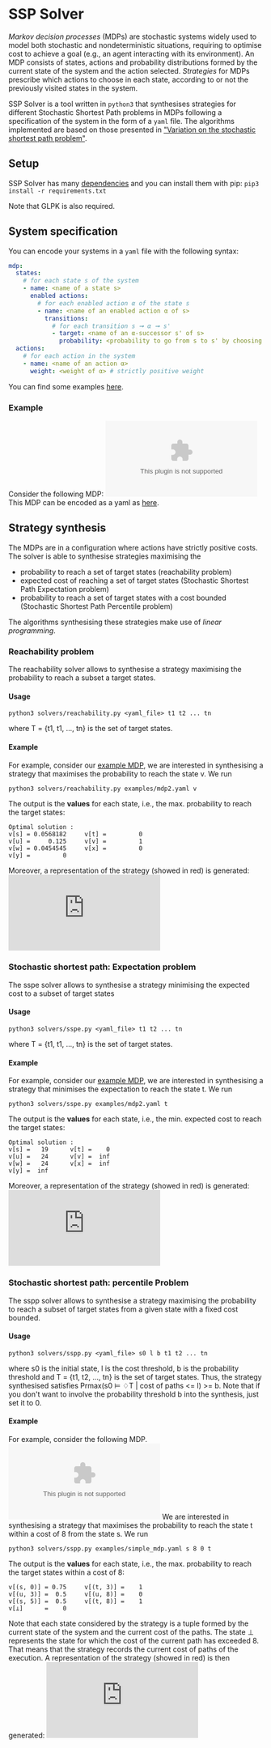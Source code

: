 SSP Solver
===
*Markov decision processes* (MDPs) are stochastic systems widely used to model both stochastic and nondeterministic situations, requiring to optimise cost to achieve a goal (e.g., an agent interacting with its environment).
An MDP consists of states, actions and probability distributions formed by the current state of the system and the action selected.
*Strategies* for MDPs prescribe which actions to choose in each state, according to or not the previously visited states in the system.

SSP Solver is a tool written in `python3` that synthesises strategies for different Stochastic Shortest Path problems
in MDPs following a specification of the system in the form of a ``yaml`` file.
The algorithms implemented are based on those presented in ["Variation on the stochastic shortest path problem"](https://arxiv.org/abs/1411.0835).

## Setup
SSP Solver has many [dependencies](https://github.com/theGreatGiorgio/Stochastic-Shortest-Path/blob/master/ssp/requirements.txt) and you can install them with pip:
```pip3 install -r requirements.txt```

Note that GLPK is also required.

## System specification
You can encode your systems in a `yaml` file with the following syntax:
```yaml
mdp:
  states:
    # for each state s of the system
    - name: <name of a state s>
      enabled actions:
        # for each enabled action α of the state s
        - name: <name of an enabled action α of s>
          transitions:
            # for each transition s ➞ α ➞ s'
            - target: <name of an α-successor s' of s>
              probability: <probability to go from s to s' by choosing α>
  actions:
    # for each action in the system
    - name: <name of an action α>
      weight: <weight of α> # strictly positive weight
```
You can find some examples [here](https://github.com/theGreatGiorgio/Stochastic-Shortest-Path/tree/master/ssp/examples).
### Example
Consider the following MDP:
![alt text](https://rawgit.com/theGreatGiorgio/Stochastic-Shortest-Path/95e87948/ssp/examples/mdp2.eps)
This MDP can be encoded as a yaml as [here](https://github.com/theGreatGiorgio/Stochastic-Shortest-Path/blob/master/ssp/examples/mdp2.yaml).

## Strategy synthesis
The MDPs are in a configuration where actions have strictly positive costs.
The solver is able to synthesise strategies maximising the
  - probability to reach a set of target states (reachability problem)
  - expected cost of reaching a set of target states (Stochastic Shortest Path Expectation problem)
  - probability to reach a set of target states with a cost bounded (Stochastic Shortest Path Percentile problem)

The algorithms synthesising these strategies make use of *linear programming*.
### Reachability problem
The reachability solver allows to synthesise a strategy maximising the probability to reach a subset a target states.
#### Usage
```
python3 solvers/reachability.py <yaml_file> t1 t2 ... tn
```
where T = \{t1, t1, ..., tn\} is the set of target states.

#### Example

For example, consider our [example MDP](https://github.com/theGreatGiorgio/Stochastic-Shortest-Path/blob/master/ssp/examples/mdp2.yaml), we are interested in synthesising a strategy that maximises the probability to reach the state v.
We run
```
python3 solvers/reachability.py examples/mdp2.yaml v
```
The output is the **values** for each state, i.e., the max. probability to reach the target states:
```
Optimal solution :
v[s] = 0.0568182 	 v[t] =         0
v[u] =     0.125 	 v[v] =         1
v[w] = 0.0454545 	 v[x] =         0
v[y] =         0
```
Moreover, a representation of the strategy (showed in red) is generated:
![alt text](https://cdn.rawgit.com/theGreatGiorgio/Stochastic-Shortest-Path/d4282048/ssp/examples/mdp2.gv.pdf)

### Stochastic shortest path: Expectation problem
The sspe solver allows to synthesise a strategy minimising the expected cost to a subset of target states

#### Usage
```
python3 solvers/sspe.py <yaml_file> t1 t2 ... tn
```
where T = \{t1, t1, ..., tn\} is the set of target states.
#### Example
For example, consider our [example MDP](https://github.com/theGreatGiorgio/Stochastic-Shortest-Path/blob/master/ssp/examples/mdp2.yaml), we are interested in synthesising a strategy that minimises the expectation to reach the state t.
We run
```
python3 solvers/sspe.py examples/mdp2.yaml t
```
The output is the **values** for each state, i.e., the min. expected cost to reach the target states:
```
Optimal solution :
v[s] =   19 	 v[t] =    0
v[u] =   24 	 v[v] =  inf
v[w] =   24 	 v[x] =  inf
v[y] =  inf
```
Moreover, a representation of the strategy (showed in red) is generated:
![alt text](https://cdn.rawgit.com/theGreatGiorgio/Stochastic-Shortest-Path/182f3eb0/ssp/examples/mdp2-e.gv.pdf)

### Stochastic shortest path: percentile Problem
The sspp solver allows to synthesise a strategy maximising the probability to reach a subset of target states from a given state with a fixed cost bounded.
#### Usage
```
python3 solvers/sspp.py <yaml_file> s0 l b t1 t2 ... tn
```
where s0 is the initial state, l is the cost threshold, b is the probability threshold and T = \{t1, t2, ..., tn\} is the set of target states.
Thus, the strategy synthesised satisfies Prmax(s0 ⊨ ♢T | cost of paths <= l) >= b. Note that if you don't want to involve the probability threshold b into the synthesis, just set it to 0.

#### Example
For example, consider the following MDP.
![alt text](https://cdn.rawgit.com/theGreatGiorgio/Stochastic-Shortest-Path/182f3eb0/Rapport/figures/sspp1.eps)
We are interested in synthesising a strategy that maximises the probability to reach the state t within a cost of 8 from the state s.
We run
```
python3 solvers/sspp.py examples/simple_mdp.yaml s 8 0 t
```
The output is the **values** for each state, i.e., the max. probability to reach the target states within a cost of 8:
```
v[(s, 0)] = 0.75 	 v[(t, 3)] =    1
v[(u, 3)] =  0.5 	 v[(u, 8)] =    0
v[(s, 5)] =  0.5 	 v[(t, 8)] =    1
v[⊥]      =    0
```
Note that each state considered by the strategy is a tuple formed by the current state of the system and the current cost of the paths. The state ⊥ represents the state for which the cost of the current path has exceeded 8. That means that the strategy records the current cost of paths of the execution.
A representation of the strategy (showed in red) is then generated:
![alt text](https://cdn.rawgit.com/theGreatGiorgio/Stochastic-Shortest-Path/182f3eb0/Rapport/figures/simple_mdp2.pdf)
